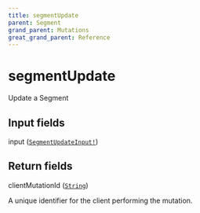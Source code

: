 ```yaml
---
title: segmentUpdate
parent: Segment
grand_parent: Mutations
great_grand_parent: Reference
---
```


# segmentUpdate

Update a Segment

## Input fields

<div class="field-entry ">
  <span id="input" class="field-name anchored">input (<code><a href="/docs/reference/input_object/segment_update_input">SegmentUpdateInput!</a></code>)</span>

  <div class="description-wrapper">

  </div>
</div>

## Return fields

<div class="field-entry ">
  <span id="client_mutation_id" class="field-name anchored">clientMutationId (<code><a href="/docs/reference/scalar/string">String</a></code>)</span>

  <div class="description-wrapper">
   <p>A unique identifier for the client performing the mutation.</p>

  </div>
</div>

